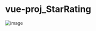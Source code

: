 # vue-proj_StarRating
![image](https://user-images.githubusercontent.com/56484012/140305986-715b2c0c-2dea-4804-b536-eec07bd50c1d.png)

